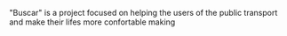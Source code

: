 "Buscar" is a project focused on helping the users of the public transport and make their lifes more confortable making
